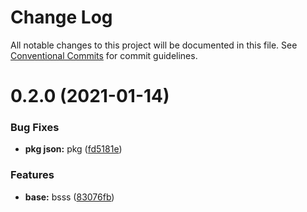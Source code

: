 # Change Log

All notable changes to this project will be documented in this file.
See [Conventional Commits](https://conventionalcommits.org) for commit guidelines.

# 0.2.0 (2021-01-14)

### Bug Fixes

- **pkg json:** pkg ([fd5181e](https://github.com/smitray/next-monorepo/commit/fd5181e28eccbf8b4ff2b2d292943688ce80feb5))

### Features

- **base:** bsss ([83076fb](https://github.com/smitray/next-monorepo/commit/83076fbe293389a3082afb961a9c0e5fc0acc888))
